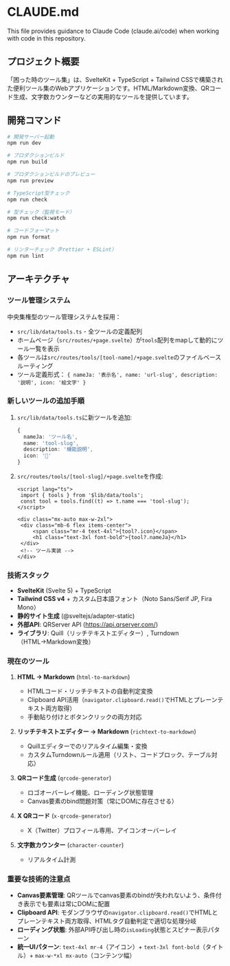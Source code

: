 # CLAUDE.md

This file provides guidance to Claude Code (claude.ai/code) when working with code in this repository.

## プロジェクト概要

「困った時のツール集」は、SvelteKit + TypeScript + Tailwind CSSで構築された便利ツール集のWebアプリケーションです。HTML/Markdown変換、QRコード生成、文字数カウンターなどの実用的なツールを提供しています。

## 開発コマンド

```bash
# 開発サーバー起動
npm run dev

# プロダクションビルド
npm run build

# プロダクションビルドのプレビュー
npm run preview

# TypeScript型チェック
npm run check

# 型チェック（監視モード）
npm run check:watch

# コードフォーマット
npm run format

# リンターチェック（Prettier + ESLint）
npm run lint
```

## アーキテクチャ

### ツール管理システム

中央集権型のツール管理システムを採用：

- `src/lib/data/tools.ts` - 全ツールの定義配列
- ホームページ（`src/routes/+page.svelte`）が`tools`配列をmapして動的にツール一覧を表示
- 各ツールは`src/routes/tools/[tool-name]/+page.svelte`のファイルベースルーティング
- ツール定義形式： `{ nameJa: '表示名', name: 'url-slug', description: '説明', icon: '絵文字' }`

### 新しいツールの追加手順

1. `src/lib/data/tools.ts`に新ツールを追加:

   ```typescript
   {
     nameJa: 'ツール名',
     name: 'tool-slug',
     description: '機能説明',
     icon: '📱'
   }
   ```

2. `src/routes/tools/[tool-slug]/+page.svelte`を作成:

   ```svelte
   <script lang="ts">
   	import { tools } from '$lib/data/tools';
   	const tool = tools.find((t) => t.name === 'tool-slug');
   </script>

   <div class="mx-auto max-w-2xl">
   	<div class="mb-6 flex items-center">
   		<span class="mr-4 text-4xl">{tool?.icon}</span>
   		<h1 class="text-3xl font-bold">{tool?.nameJa}</h1>
   	</div>
   	<!-- ツール実装 -->
   </div>
   ```

### 技術スタック

- **SvelteKit** (Svelte 5) + TypeScript
- **Tailwind CSS v4** + カスタム日本語フォント（Noto Sans/Serif JP, Fira Mono）
- **静的サイト生成** (@sveltejs/adapter-static)
- **外部API**: QRServer API (https://api.qrserver.com/)
- **ライブラリ**: Quill（リッチテキストエディター）, Turndown（HTML→Markdown変換）

### 現在のツール

1. **HTML → Markdown** (`html-to-markdown`)
   - HTMLコード・リッチテキストの自動判定変換
   - Clipboard API活用（`navigator.clipboard.read()`でHTMLとプレーンテキスト両方取得）
   - 手動貼り付けとボタンクリックの両方対応

2. **リッチテキストエディター → Markdown** (`richtext-to-markdown`)
   - Quillエディターでのリアルタイム編集・変換
   - カスタムTurndownルール適用（リスト、コードブロック、テーブル対応）

3. **QRコード生成** (`qrcode-generator`)
   - ロゴオーバーレイ機能、ローディング状態管理
   - Canvas要素のbind問題対策（常にDOMに存在させる）

4. **X QRコード** (`x-qrcode-generator`)
   - X（Twitter）プロフィール専用、アイコンオーバーレイ

5. **文字数カウンター** (`character-counter`)
   - リアルタイム計測

### 重要な技術的注意点

- **Canvas要素管理**: QRツールでcanvas要素のbindが失われないよう、条件付き表示でも要素は常にDOMに配置
- **Clipboard API**: モダンブラウザの`navigator.clipboard.read()`でHTMLとプレーンテキスト両方取得、HTMLタグ自動判定で適切な処理分岐
- **ローディング状態**: 外部API呼び出し時の`isLoading`状態とスピナー表示パターン
- **統一UIパターン**: `text-4xl mr-4`（アイコン）+ `text-3xl font-bold`（タイトル）+ `max-w-*xl mx-auto`（コンテンツ幅）
